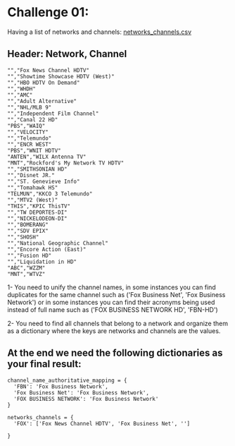 Challenge 01:
=============

Having a list of networks and channels: [networks_channels.csv](networks_channels.csv)

## Header: Network, Channel
```
"","Fox News Channel HDTV"
"","Showtime Showcase HDTV (West)"
"","HBO HDTV On Demand"
"","WHDH"
"","AMC"
"","Adult Alternative"
"","NHL/MLB 9"
"","Independent Film Channel"
"","Canal 22 HD"
"PBS","WAIQ"
"","VELOCITY"
"","Telemundo"
"","ENCR WEST"
"PBS","WNIT HDTV"
"ANTEN","WILX Antenna TV"
"MNT","Rockford's My Network TV HDTV"
"","SMITHSONIAN HD"
"","Disnet JR."
"","ST. Genevieve Info"
"","Tomahawk HS"
"TELMUN","KKCO 3 Telemundo"
"","MTV2 (West)"
"THIS","KPIC ThisTV"
"","TW DEPORTES-DI"
"","NICKELODEON-DI"
"","BOMERANG"
"","SDV EPIX"
"","SHOSH"
"","National Geographic Channel"
"","Encore Action (East)"
"","Fusion HD"
"","Liquidation in HD"
"ABC","WZZM"
"MNT","WTVZ"
```

1- You need to unify the channel names, in some instances you can find duplicates for the same channel such as ('Fox Business Net', 'Fox Business Network') 
or in some instances you can find their acronyms being used instead of full name such as ('FOX BUSINESS NETWORK HD', 'FBN-HD')

2- You need to find all channels that belong to a network and organize them as a dictionary where the keys are networks and channels are the values.

## At the end we need the following dictionaries as your final result:

```
channel_name_authoritative_mapping = {
  'FBN': 'Fox Business Network',
  'Fox Business Net': 'Fox Business Network',
  'FOX BUSINESS NETWORK': 'Fox Business Network'
}

networks_channels = {
  'FOX': ['Fox News Channel HDTV', 'Fox Business Net', '']

}
```
